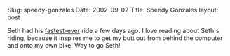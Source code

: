 Slug: speedy-gonzales
Date: 2002-09-02
Title: Speedy Gonzales
layout: post

Seth had his <a href="http://www.truerwords.net/2353">fastest-ever</a> ride a few days ago. I love reading about Seth&#39;s riding, because it inspires me to get my butt out from behind the computer and onto my own bike! Way to go Seth!
